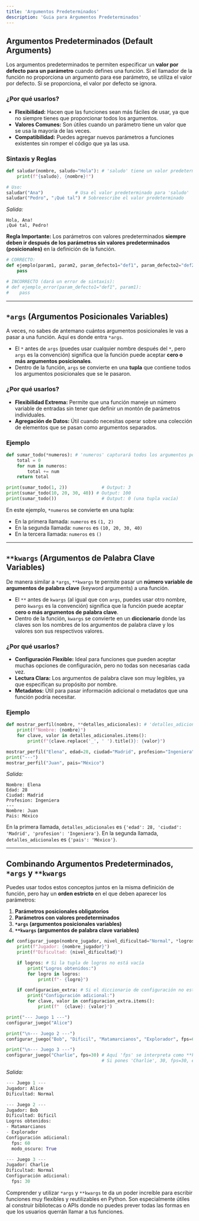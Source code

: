 ```yaml
---
title: 'Argumentos Predeterminados'
description: 'Guia para Argumentos Predeterminados'
---
```


## Argumentos Predeterminados (Default Arguments)

Los argumentos predeterminados te permiten especificar un **valor por defecto para un parámetro** cuando defines una función. Si el llamador de la función no proporciona un argumento para ese parámetro, se utiliza el valor por defecto. Si se proporciona, el valor por defecto se ignora.
### ¿Por qué usarlos?
- **Flexibilidad:** Hacen que las funciones sean más fáciles de usar, ya que no siempre tienes que proporcionar todos los argumentos.
- **Valores Comunes:** Son útiles cuando un parámetro tiene un valor que se usa la mayoría de las veces.
- **Compatibilidad:** Puedes agregar nuevos parámetros a funciones existentes sin romper el código que ya las usa.
### Sintaxis y Reglas
```python
def saludar(nombre, saludo="Hola"): # 'saludo' tiene un valor predeterminado
    print(f"{saludo}, {nombre}!")

# Uso:
saludar("Ana")            # Usa el valor predeterminado para 'saludo'
saludar("Pedro", "¡Qué tal") # Sobreescribe el valor predeterminado
```
_Salida:_
```
Hola, Ana!
¡Qué tal, Pedro!
```
**Regla Importante:** Los parámetros con valores predeterminados **siempre deben ir después de los parámetros sin valores predeterminados (posicionales)** en la definición de la función.
```python
# CORRECTO:
def ejemplo(param1, param2, param_defecto1="def1", param_defecto2="def2"):
    pass

# INCORRECTO (dará un error de sintaxis):
# def ejemplo_error(param_defecto1="def1", param1):
#    pass
```

---
## `*args` (Argumentos Posicionales Variables)
A veces, no sabes de antemano cuántos argumentos posicionales le vas a pasar a una función. Aquí es donde entra `*args`.
- El `*` antes de `args` (puedes usar cualquier nombre después del `*`, pero `args` es la convención) significa que la función puede aceptar **cero o más argumentos posicionales**.
- Dentro de la función, `args` se convierte en una **tupla** que contiene todos los argumentos posicionales que se le pasaron.
### ¿Por qué usarlos?
- **Flexibilidad Extrema:** Permite que una función maneje un número variable de entradas sin tener que definir un montón de parámetros individuales.
- **Agregación de Datos:** Útil cuando necesitas operar sobre una colección de elementos que se pasan como argumentos separados.
### Ejemplo
```python
def sumar_todo(*numeros): # 'numeros' capturará todos los argumentos posicionales
    total = 0
    for num in numeros:
        total += num
    return total

print(sumar_todo(1, 2))             # Output: 3
print(sumar_todo(10, 20, 30, 40)) # Output: 100
print(sumar_todo())                 # Output: 0 (una tupla vacía)
```
En este ejemplo, `*numeros` se convierte en una tupla:
- En la primera llamada: `numeros` es `(1, 2)`
- En la segunda llamada: `numeros` es `(10, 20, 30, 40)`
- En la tercera llamada: `numeros` es `()`
---

## `**kwargs` (Argumentos de Palabra Clave Variables)

De manera similar a `*args`, `**kwargs` te permite pasar un **número variable de argumentos de palabra clave** (keyword arguments) a una función.
- El `**` antes de `kwargs` (al igual que con `args`, puedes usar otro nombre, pero `kwargs` es la convención) significa que la función puede aceptar **cero o más argumentos de palabra clave**.
- Dentro de la función, `kwargs` se convierte en un **diccionario** donde las claves son los nombres de los argumentos de palabra clave y los valores son sus respectivos valores.
### ¿Por qué usarlos?
- **Configuración Flexible:** Ideal para funciones que pueden aceptar muchas opciones de configuración, pero no todas son necesarias cada vez.
- **Lectura Clara:** Los argumentos de palabra clave son muy legibles, ya que especifican su propósito por nombre.
- **Metadatos:** Útil para pasar información adicional o metadatos que una función podría necesitar.
### Ejemplo
```python
def mostrar_perfil(nombre, **detalles_adicionales): # 'detalles_adicionales' capturará el resto
    print(f"Nombre: {nombre}")
    for clave, valor in detalles_adicionales.items():
        print(f"{clave.replace('_', ' ').title()}: {valor}")

mostrar_perfil("Elena", edad=28, ciudad="Madrid", profesion="Ingeniera")
print("---")
mostrar_perfil("Juan", pais="México")
```
_Salida:_
```
Nombre: Elena
Edad: 28
Ciudad: Madrid
Profesion: Ingeniera
---
Nombre: Juan
Pais: México
```
En la primera llamada, `detalles_adicionales` es `{'edad': 28, 'ciudad': 'Madrid', 'profesion': 'Ingeniera'}`. En la segunda llamada, `detalles_adicionales` es `{'pais': 'México'}`.

---
## Combinando Argumentos Predeterminados, `*args` y `**kwargs`
Puedes usar todos estos conceptos juntos en la misma definición de función, pero hay un **orden estricto** en el que deben aparecer los parámetros:
1. **Parámetros posicionales obligatorios**
2. **Parámetros con valores predeterminados**
3. **`*args` (argumentos posicionales variables)**
4. **`**kwargs` (argumentos de palabra clave variables)**
```python
def configurar_juego(nombre_jugador, nivel_dificultad="Normal", *logros, **configuracion_extra):
    print(f"Jugador: {nombre_jugador}")
    print(f"Dificultad: {nivel_dificultad}")

    if logros: # Si la tupla de logros no está vacía
        print("Logros obtenidos:")
        for logro in logros:
            print(f"- {logro}")

    if configuracion_extra: # Si el diccionario de configuración no está vacío
        print("Configuración adicional:")
        for clave, valor in configuracion_extra.items():
            print(f"  {clave}: {valor}")

print("--- Juego 1 ---")
configurar_juego("Alice")

print("\n--- Juego 2 ---")
configurar_juego("Bob", "Dificil", "Matamarcianos", "Explorador", fps=60, modo_oscuro=True)

print("\n--- Juego 3 ---")
configurar_juego("Charlie", fps=30) # Aquí 'fps' se interpreta como **kwargs, no *args
                                    # Si pones 'Charlie', 30, fps=30, el 30 sería dificultad y fps=30 sería kwargs
```
_Salida:_
```python
--- Juego 1 ---
Jugador: Alice
Dificultad: Normal

--- Juego 2 ---
Jugador: Bob
Dificultad: Dificil
Logros obtenidos:
- Matamarcianos
- Explorador
Configuración adicional:
  fps: 60
  modo_oscuro: True

--- Juego 3 ---
Jugador: Charlie
Dificultad: Normal
Configuración adicional:
  fps: 30
```
Comprender y utilizar `*args` y `**kwargs` te da un poder increíble para escribir funciones muy flexibles y reutilizables en Python. Son especialmente útiles al construir bibliotecas o APIs donde no puedes prever todas las formas en que los usuarios querrán llamar a tus funciones.